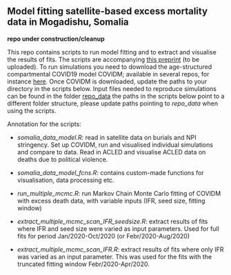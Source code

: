 ## Model fitting satellite-based excess mortality data in Mogadishu, Somalia

**repo under construction/cleanup**

This repo contains scripts to run model fitting and to extract and visualise the results of fits. The scripts are accompanying [this preprint](https://www.medrxiv.org/) (to be uploaded).
To run simulations you need to download the age-structured compartmental COVID19 model COVIDM; available in several repos, for instance [here](https://github.com/nicholasdavies/newcovid/tree/master/covidm_for_fitting). Once COVIDM is downloaded, update the paths to your directory in the scripts below.
Input files needed to reproduce simulations can be found in the folder [repo_data](https://github.com/mbkoltai/covid_lmic_model/tree/master/repo_data) the paths in the scripts below point to a different folder structure, please update paths pointing to *repo_data* when using the scripts.

Annotation for the scripts:

-  *somalia_data_model.R*: read in satellite data on burials and NPI stringency. Set up COVIDM, run and visualised individual simulations and compare to data. Read in ACLED and visualise ACLED data on deaths due to political violence. 

- *somalia_data_model_fcns.R*: contains custom-made functions for visualisation, data processing etc.

- *run_multiple_mcmc.R*: run Markov Chain Monte Carlo fitting of COVIDM with excess death data, with variable inputs (IFR, seed size, fitting window)

- *extract_multiple_mcmc_scan_IFR_seedsize.R*: extract results of fits where IFR and seed size were varied as input parameters. Used for full fits for period Jan/2020-Oct/2020 (or Febr/2020-Aug/2020)

- *extract_multiple_mcmc_scan_IFR.R*: extract results of fits where only IFR was varied as an input parameter. This was used for the fits with the truncated fitting window Febr/2020-Apr/2020.